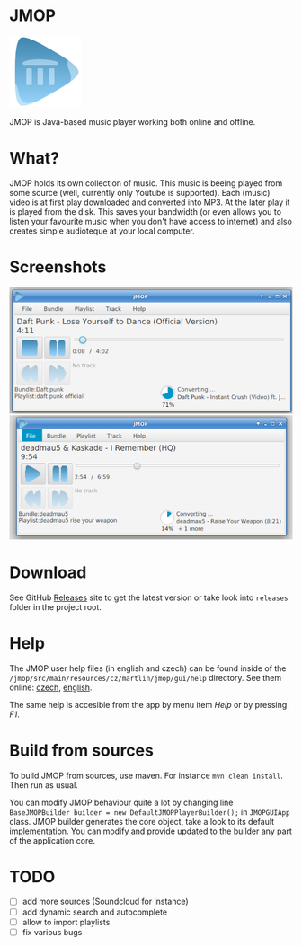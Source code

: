# JMOP

 ![logo](jmop/src/main/resources/cz/martlin/jmop/gui/img/logo.png) 

JMOP is Java-based music player working both online and offline.

# What?

JMOP holds its own collection of music. This music is beeing played from some source (well, currently only Youtube is supported). Each (music) video is at first play downloaded and converted into MP3. At the later play it is played from the disk. This saves your bandwidth (or even allows you to listen your favourite music when you don't have access to internet) and also creates simple audioteque at your local computer.
  
# Screenshots
![Playing with (down)loading of track](screens/play-and-load.png) 
![(Down)loading more than one track](screens/and-1-more.png) 
 
# Download
See GitHub [Releases](https://github.com/martlin2cz/jmop/releases ) site to get the latest version or take look into `releases` folder in the project root. 

# Help
The JMOP user help files (in english and czech) can be found inside of the `/jmop/src/main/resources/cz/martlin/jmop/gui/help` directory. See them online: [czech](https://github.com/martlin2cz/jmop/blob/master/jmop/src/main/resources/cz/martlin/jmop/gui/help/help_cs.html), [english](https://github.com/martlin2cz/jmop/blob/master/jmop/src/main/resources/cz/martlin/jmop/gui/help/help_en.html). 

The same help is accesible from the app by menu item _Help_ or by pressing _F1_.

# Build from sources
To build JMOP from sources, use maven. For instance `mvn clean install`. Then run as usual.

You can modify JMOP behaviour quite a lot by changing line `BaseJMOPBuilder builder = new DefaultJMOPPlayerBuilder();` in `JMOPGUIApp` class. JMOP builder generates the core object, take a look to its default implementation. You can modify and provide updated to the builder any part of the application core.

# TODO
 - [ ] add more sources (Soundcloud for instance)
 - [ ] add dynamic search and autocomplete
 - [ ] allow to import playlists
 - [ ] fix various bugs
